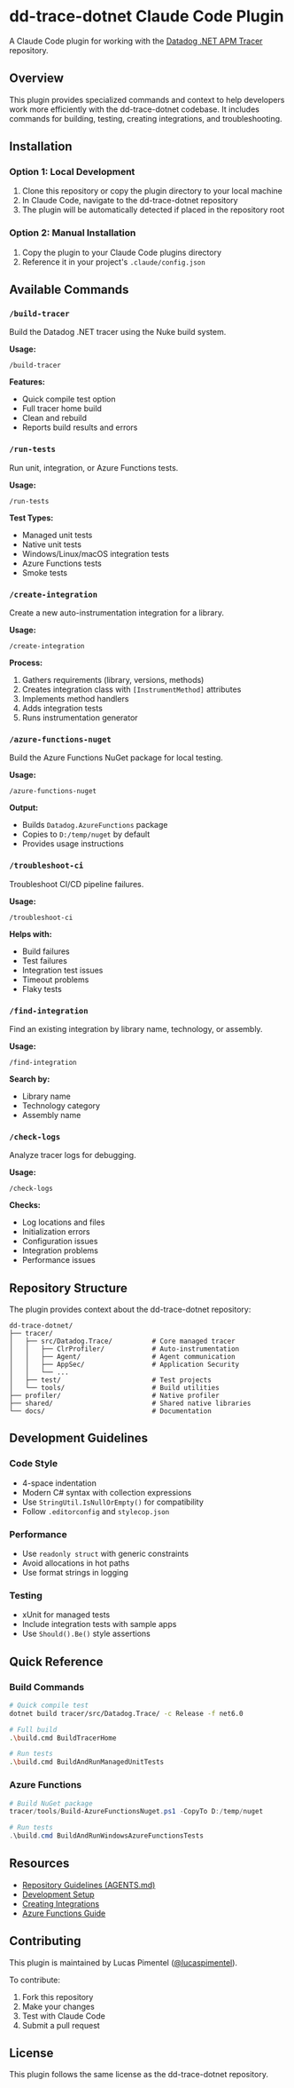 # dd-trace-dotnet Claude Code Plugin

A Claude Code plugin for working with the [Datadog .NET APM Tracer](https://github.com/DataDog/dd-trace-dotnet) repository.

## Overview

This plugin provides specialized commands and context to help developers work more efficiently with the dd-trace-dotnet codebase. It includes commands for building, testing, creating integrations, and troubleshooting.

## Installation

### Option 1: Local Development

1. Clone this repository or copy the plugin directory to your local machine
2. In Claude Code, navigate to the dd-trace-dotnet repository
3. The plugin will be automatically detected if placed in the repository root

### Option 2: Manual Installation

1. Copy the plugin to your Claude Code plugins directory
2. Reference it in your project's `.claude/config.json`

## Available Commands

### `/build-tracer`
Build the Datadog .NET tracer using the Nuke build system.

**Usage:**
```
/build-tracer
```

**Features:**
- Quick compile test option
- Full tracer home build
- Clean and rebuild
- Reports build results and errors

### `/run-tests`
Run unit, integration, or Azure Functions tests.

**Usage:**
```
/run-tests
```

**Test Types:**
- Managed unit tests
- Native unit tests
- Windows/Linux/macOS integration tests
- Azure Functions tests
- Smoke tests

### `/create-integration`
Create a new auto-instrumentation integration for a library.

**Usage:**
```
/create-integration
```

**Process:**
1. Gathers requirements (library, versions, methods)
2. Creates integration class with `[InstrumentMethod]` attributes
3. Implements method handlers
4. Adds integration tests
5. Runs instrumentation generator

### `/azure-functions-nuget`
Build the Azure Functions NuGet package for local testing.

**Usage:**
```
/azure-functions-nuget
```

**Output:**
- Builds `Datadog.AzureFunctions` package
- Copies to `D:/temp/nuget` by default
- Provides usage instructions

### `/troubleshoot-ci`
Troubleshoot CI/CD pipeline failures.

**Usage:**
```
/troubleshoot-ci
```

**Helps with:**
- Build failures
- Test failures
- Integration test issues
- Timeout problems
- Flaky tests

### `/find-integration`
Find an existing integration by library name, technology, or assembly.

**Usage:**
```
/find-integration
```

**Search by:**
- Library name
- Technology category
- Assembly name

### `/check-logs`
Analyze tracer logs for debugging.

**Usage:**
```
/check-logs
```

**Checks:**
- Log locations and files
- Initialization errors
- Configuration issues
- Integration problems
- Performance issues

## Repository Structure

The plugin provides context about the dd-trace-dotnet repository:

```
dd-trace-dotnet/
├── tracer/
│   ├── src/Datadog.Trace/          # Core managed tracer
│   │   ├── ClrProfiler/            # Auto-instrumentation
│   │   ├── Agent/                  # Agent communication
│   │   ├── AppSec/                 # Application Security
│   │   └── ...
│   ├── test/                       # Test projects
│   └── tools/                      # Build utilities
├── profiler/                       # Native profiler
├── shared/                         # Shared native libraries
└── docs/                           # Documentation
```

## Development Guidelines

### Code Style
- 4-space indentation
- Modern C# syntax with collection expressions
- Use `StringUtil.IsNullOrEmpty()` for compatibility
- Follow `.editorconfig` and `stylecop.json`

### Performance
- Use `readonly struct` with generic constraints
- Avoid allocations in hot paths
- Use format strings in logging

### Testing
- xUnit for managed tests
- Include integration tests with sample apps
- Use `Should().Be()` style assertions

## Quick Reference

### Build Commands
```bash
# Quick compile test
dotnet build tracer/src/Datadog.Trace/ -c Release -f net6.0

# Full build
.\build.cmd BuildTracerHome

# Run tests
.\build.cmd BuildAndRunManagedUnitTests
```

### Azure Functions
```powershell
# Build NuGet package
tracer/tools/Build-AzureFunctionsNuget.ps1 -CopyTo D:/temp/nuget

# Run tests
.\build.cmd BuildAndRunWindowsAzureFunctionsTests
```

## Resources

- [Repository Guidelines (AGENTS.md)](https://github.com/DataDog/dd-trace-dotnet/blob/master/AGENTS.md)
- [Development Setup](https://github.com/DataDog/dd-trace-dotnet/blob/master/tracer/README.MD)
- [Creating Integrations](https://github.com/DataDog/dd-trace-dotnet/blob/master/docs/development/AutomaticInstrumentation.md)
- [Azure Functions Guide](https://github.com/DataDog/dd-trace-dotnet/blob/master/docs/development/AzureFunctions.md)

## Contributing

This plugin is maintained by Lucas Pimentel ([@lucaspimentel](https://github.com/lucaspimentel)).

To contribute:
1. Fork this repository
2. Make your changes
3. Test with Claude Code
4. Submit a pull request

## License

This plugin follows the same license as the dd-trace-dotnet repository.
